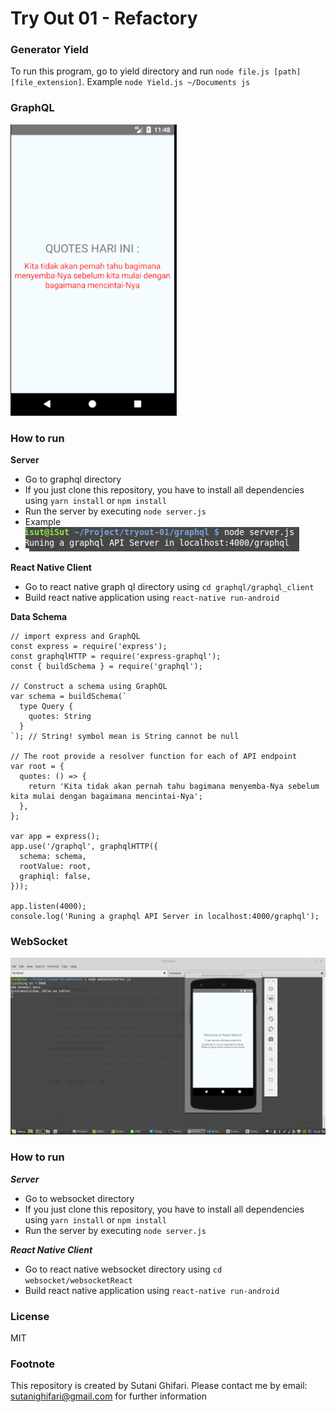 # Try Out 01 - Refactory
### Generator Yield
To run this program, go to yield directory and run `node file.js [path] [file_extension]`. Example `node Yield.js ~/Documents js`

### GraphQL
![graphql](https://github.com/sutani/tryout-01/blob/master/Screenshot%20from%202017-04-05%2011:48:57.png)
### How to run
**Server** 
* Go to graphql directory
* If you just clone this repository, you have to install all dependencies using `yarn install` or `npm install`
* Run the server by executing `node server.js` 
* Example
* ![run node js](https://github.com/sutani/tryout-01/blob/master/Screenshot%20from%202017-04-05%2011:25:32.png)

**React Native Client**
* Go to react native graph ql directory using `cd graphql/graphql_client`
* Build react native application using `react-native run-android`

**Data Schema**
```
// import express and GraphQL
const express = require('express');
const graphqlHTTP = require('express-graphql');
const { buildSchema } = require('graphql');

// Construct a schema using GraphQL
var schema = buildSchema(`
  type Query {
    quotes: String
  }
`); // String! symbol mean is String cannot be null

// The root provide a resolver function for each of API endpoint
var root = {
  quotes: () => {
    return 'Kita tidak akan pernah tahu bagimana menyemba-Nya sebelum kita mulai dengan bagaimana mencintai-Nya';
  },
};

var app = express();
app.use('/graphql', graphqlHTTP({
  schema: schema,
  rootValue: root,
  graphiql: false,
}));

app.listen(4000);
console.log('Runing a graphql API Server in localhost:4000/graphql');
```
### WebSocket
![websocket](https://github.com/sutani/tryout-01/blob/master/Screenshot%20from%202017-04-03%2015:26:37.png)
### How to run
***Server***
* Go to websocket directory
* If you just clone this repository, you have to install all dependencies using `yarn install` or `npm install`
* Run the server by executing `node server.js`

***React Native Client***
* Go to react native websocket directory using `cd websocket/websocketReact`
* Build react native application using `react-native run-android`

### License
MIT

### Footnote
This repository is created by Sutani Ghifari. Please contact me by email: sutanighifari@gmail.com for further information
